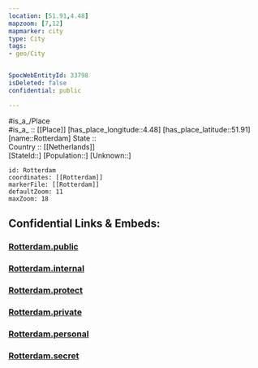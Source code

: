 ```yaml
---
location: [51.91,4.48] 
mapzoom: [7,12] 
mapmarker: city 
type: City
tags:
- geo/City


SpocWebEntityId: 33798
isDeleted: false
confidential: public

---
```

#is_a_/Place  
#is_a_ :: [[Place]] 
[has_place_longitude::4.48] 
[has_place_latitude::51.91] 
[name::Rotterdam] 
State ::  
Country :: [[Netherlands]]  
[StateId::] 
[Population::] 
[Unknown::] 


```leaflet
id: Rotterdam
coordinates: [[Rotterdam]] 
markerFile: [[Rotterdam]] 
defaultZoom: 11 
maxZoom: 18
```


## Confidential Links & Embeds: 

### [Rotterdam.public](/_public/\Earth\Continent\Europe\Europe~West\Netherlands\Provinces~Netherlands\Zuid-Holland\CityRotterdam.public.md) 

### [Rotterdam.internal](/_internal/\Earth\Continent\Europe\Europe~West\Netherlands\Provinces~Netherlands\Zuid-Holland\CityRotterdam.internal.md) 

### [Rotterdam.protect](/_protect/\Earth\Continent\Europe\Europe~West\Netherlands\Provinces~Netherlands\Zuid-Holland\CityRotterdam.protect.md) 

### [Rotterdam.private](/_private/\Earth\Continent\Europe\Europe~West\Netherlands\Provinces~Netherlands\Zuid-Holland\CityRotterdam.private.md) 

### [Rotterdam.personal](/_personal/\Earth\Continent\Europe\Europe~West\Netherlands\Provinces~Netherlands\Zuid-Holland\CityRotterdam.personal.md) 

### [Rotterdam.secret](/_secret/\Earth\Continent\Europe\Europe~West\Netherlands\Provinces~Netherlands\Zuid-Holland\CityRotterdam.secret.md)

